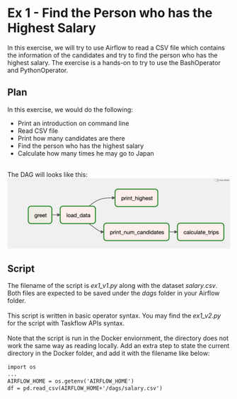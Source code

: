 # Ex 1 - Find the Person who has the Highest Salary
In this exercise, we will try to use Airflow to read a CSV file which contains the information of the candidates and try to find the person who has the highest salary. The exercise is a hands-on to try to use the BashOperator and PythonOperator.

## Plan
In this exercise, we would do the following:
<ul>
	<li>Print an introduction on command line</li>
	<li>Read CSV file</li>
	<li>Print how many candidates are there</li>
	<li>Find the person who has the highest salary</li>
	<li>Calculate how many times he may go to Japan</li>
</ul>

<br>
The DAG will looks like this:
<img src=ex1_dag.png>

## Script
The filename of the script is <i>ex1_v1.py</i> along with the dataset <i>salary.csv</i>. Both files are expected to be saved under the <i>dags</i> folder in your Airflow folder. 
<br><br>
This script is written in basic operator syntax. You may find the <i>ex1_v2.py</i> for the script with Taskflow APIs syntax.
<br><br>
Note that the script is run in the Docker enviornment, the directory does not work the same way as reading locally. Add an extra step to state the current directory in the Docker folder, and add it with the filename like below:

```
import os
...
AIRFLOW_HOME = os.getenv('AIRFLOW_HOME')
df = pd.read_csv(AIRFLOW_HOME+'/dags/salary.csv')
```

